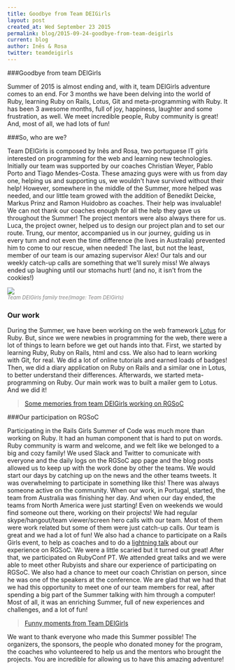 ```yaml
---
title: Goodbye from Team DEIGirls
layout: post
created_at: Wed September 23 2015
permalink: blog/2015-09-24-goodbye-from-team-deigirls
current: blog
author: Inês & Rosa
twitter: teamdeigirls
---
```



###Goodbye from team DEIGirls

Summer of 2015 is almost ending and, with it, team DEIGirls adventure comes to an end. For 3 months we have been delving into the world of Ruby, learning Ruby on Rails, Lotus, Git and meta-programming with Ruby. It has been 3 awesome months, full of joy, happiness, laughter and some frustration, as well. We meet incredible people, Ruby community is great! And, most of all, we had lots of fun!

###So, who are we?

Team DEIGirls is composed by Inês and Rosa, two portuguese IT girls interested on programming for the web and learning new technologies. 
Initially our team was supported by our coaches Christian Weyer, Pablo Porto and Tiago Mendes-Costa. These amazing guys were with us from day one, helping us and supporting us, we wouldn't have survived without their help! However, somewhere in the middle of the Summer, more helped was needed, and our little team growed with the addition of Benedikt Deicke, Markus Prinz and Ramon Huidobro as coaches. Their help was invaluable! We can not thank our coaches enough for all the help they gave us throughout the Summer!
The project mentors were also always there for us. Luca, the project owner, helped us to design our project plan and to set our route. Trung, our mentor, accompanied us in our journey, guiding us in every turn and not even the time difference (he lives in Australia) prevented him to come to our rescue, when needed!
The last, but not the least, member of our team is our amazing supervisor Alex! Our tals and our weekly catch-up calls are something that we'll surely miss! We always ended up laughing until our stomachs hurt! (and no, it isn't from the cookies!)

<img src="/img/blog/2015/teamDEIGirls_tree.jpg">
<br><font color="grey"><small><i>Team DEIGirls family tree(Image: Team DEIGirls)</i></small></font>

### Our work

During the Summer, we have been working on the web framework [Lotus](http://lotusrb.org/) for Ruby. But, since we were newbies in programming for the web, there were a lot of things to learn before we get out hands into that.
First, we started by learning Ruby, Ruby on Rails, html and css. We also had to learn working with Git, for real. We did a lot of online tutorials and earned loads of badges! Then, we did a diary application on Ruby on Rails and a similar one in Lotus, to better understand their differences. Afterwards, we started meta-programming on Ruby. Our main work was to built a mailer gem to Lotus. And we did it!

 <blockquote class="imgur-embed-pub" lang="en" data-id="a/THOG2"><a href="//imgur.com/a/Hlqzh">Some memories from team DEIGirls working on RGSoC</a></blockquote><script async src="//s.imgur.com/min/embed.js" charset="utf-8"></script>

###Our participation on RGSoC

Participating in the Rails Girls Summer of Code was much more than working on Ruby. It had an human component that is hard to put on words. Ruby community is warm and welcome, and we felt like we belonged to a big and cozy family! 
We used Slack and Twitter to comunicate with everyone and the daily logs on the RGSoC app page and the blog posts allowed us to keep up with the work done by other the teams. We would start our days by catching up on the news and the other teams tweets. 
It was overwhelming to participate in something like this! There was always someone active on the community. When our work, in Portugal, started, the team from Australia was finishing her day. And when our day ended, the teams from North America were just starting! Even on weekends we would find someone out there, working on their projects!
We had regular skype/hangout/team viewer/screen hero calls with our team. Most of them were work related but some of them were just catch-up calls. Our team is great and we had a lot of fun!
We also had a chance to participate on a Rails Girls event, to help as coaches and to do a [lightning talk](https://prezi.com/7lmbh9uhd7ja/rgsoc/) about our experience on RGSoC. We were a little scaried but it turned out great!
After that, we participated on RubyConf PT. We attended great talks and we were able to meet other Rubyists and share our experience of participating on RGSoC. We also had a chance to meet our coach Christian on person, since he was one of the speakers at the conference. We are glad that we had that we had this opportunity to meet one of our team members for real, after spending a big part of the Summer talking with him through a computer!
Most of all, it was an enriching Summer, full of new experiences and challenges, and a lot of fun!

 <blockquote class="imgur-embed-pub" lang="en" data-id="a/THOG2"><a href="//imgur.com/a/1BSqz">Funny moments from Team DEIGirls</a></blockquote><script async src="//s.imgur.com/min/embed.js" charset="utf-8"></script>

We want to thank everyone who made this Summer possible! The organizers, the sponsors, the people who donated money for the program, the coaches who volunteered to help us and the mentors who brought the projects. You are incredible for allowing us to have this amazing adventure!